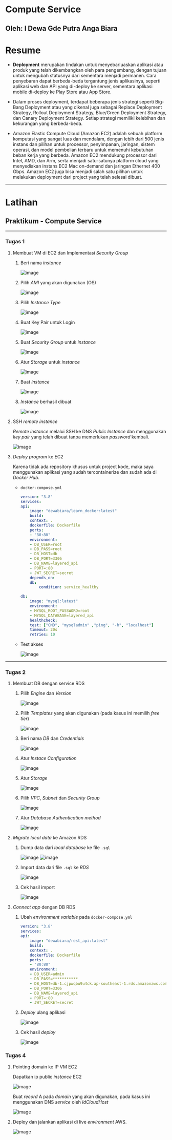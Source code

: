 # **Compute Service**
## Oleh: I Dewa Gde Putra Anga Biara

# Resume

* **Deployment** merupakan tindakan untuk menyebarluaskan aplikasi atau produk yang telah dikembangkan oleh para pengembang, dengan tujuan untuk mengubah statusnya dari sementara menjadi permanen. Cara penyebaran dapat berbeda-beda tergantung jenis aplikasinya, seperti aplikasi web dan API yang di-deploy ke server, sementara aplikasi mobile di-deploy ke Play Store atau App Store.

* Dalam proses deployment, terdapat beberapa jenis strategi seperti Big-Bang Deployment atau yang dikenal juga sebagai Replace Deployment Strategy, Rollout Deployment Strategy, Blue/Green Deployment Strategy, dan Canary Deployment Strategy. Setiap strategi memiliki kelebihan dan kekurangan yang berbeda-beda.

* Amazon Elastic Compute Cloud (Amazon EC2) adalah sebuah platform komputasi yang sangat luas dan mendalam, dengan lebih dari 500 jenis instans dan pilihan untuk processor, penyimpanan, jaringan, sistem operasi, dan model pembelian terbaru untuk memenuhi kebutuhan beban kerja yang berbeda. Amazon EC2 mendukung processor dari Intel, AMD, dan Arm, serta menjadi satu-satunya platform cloud yang menyediakan instans EC2 Mac on-demand dan jaringan Ethernet 400 Gbps. Amazon EC2 juga bisa menjadi salah satu pilihan untuk melakukan deployment dari project yang telah selesai dibuat.

 ---

# Latihan

## Praktikum - Compute Service

---

### Tugas 1

1.  Membuat VM di EC2 dan Implementasi _Security Group_

    1.  Beri nama _instance_
    
        ![image](./screenshots/1_beri%20nama.png)

    2.  Pilih _AMI_ yang akan digunakan (OS)

        ![image](./screenshots/2_pilih%20AMI.png)

    3.  Pilih _Instance Type_

        ![image](./screenshots/3_pilih%20instance%20type.png)

    4.  Buat Key Pair untuk Login

        ![image](./screenshots/4_buat%20key%20pair.png)

    5.  Buat _Security Group_ untuk _instance_

        ![image](./screenshots/5_buat%20security%20group.png)

    6.  Atur _Storage_ untuk _instance_

        ![image](./screenshots/6_atur%20storage.png)  

    7.  Buat _instance_

        ![image](./screenshots/7_buat%20instance.png)

    8.  _Instance_ berhasil dibuat

        ![image](./screenshots/8_instance%20dibuat.png)

2.  SSH _remote instance_

    _Remote instance_ melalui SSH ke DNS _Public Instance_ dan menggunakan _key pair_ yang telah dibuat tanpa memerlukan _password_ kembali. 

    ![image](./screenshots/9_ssh%20remote.png)

3.  _Deploy program_ ke EC2

    Karena tidak ada repository khusus untuk project kode, maka saya menggunakan aplikasi yang sudah tercontainerize dan sudah ada di _Docker Hub_.

    -   `docker-compose.yml`

        ```yml
        version: "3.8"
        services:
        api:
            image: "dewabiara/learn_docker:latest"
            build:
            context: .
            dockerfile: Dockerfile
            ports:
            - "80:80"
            environment:
            - DB_USER=root
            - DB_PASS=root
            - DB_HOST=db
            - DB_PORT=3306
            - DB_NAME=layered_api
            - PORT=:80
            - JWT_SECRET=secret
            depends_on:
            db:
                condition: service_healthy
        
        db:
            image: "mysql:latest"
            environment:
            - MYSQL_ROOT_PASSWORD=root
            - MYSQL_DATABASE=layered_api
            healthcheck:
            test: ["CMD", "mysqladmin" ,"ping", "-h", "localhost"]
            timeout: 20s
            retries: 10
        ```

    -   Test akses

        ![image](./screenshots/10_test%20ec2.png)


---

### Tugas 2

1.  Membuat DB dengan service RDS

    1.  Pilih _Engine_ dan _Version_

        ![image](./screenshots/11_pilih%20engine.png)
    
    2.  Pilih _Templates_ yang akan digunakan (pada kasus ini memilih _free tier_)
        
        ![image](./screenshots/12_templates.png)

    3.  Beri nama _DB_ dan _Credentials_

        ![image](./screenshots/13_buat%20credentials.png)

    4.  Atur _Instace Configuration_

        ![image](./screenshots/14_atur%20configuration.png)

    5.  Atur _Storage_

        ![image](./screenshots/15_atur%20storage.png)

    6.  Pilih _VPC_, _Subnet_ dan _Security Group_

        ![image](./screenshots/16_atur%20conectivity.png)

    7.  Atur _Database Authentication method_

        ![image](./screenshots/17_auth.png)

2.  _Migrate local data_ ke Amazon RDS

    1.  Dump data dari _local database_ ke file `.sql`

        ![image](./screenshots/18_dump%20database%201.png)
        ![image](./screenshots/19_dump%20database%202.png)

    2.  Import data dari file `.sql` ke _RDS_

        ![image](./screenshots/20_import%20sql%20ke%20rds.png)

    3.  Cek hasil import 

        ![image](./screenshots/21_cek%20import.png)

3.  _Connect app_ dengan DB RDS

    1.  Ubah _environment variable_ pada `docker-compose.yml`

        ```yml
        version: "3.8"
        services:
        api:
            image: "dewabiara/rest_api:latest"
            build:
            context: .
            dockerfile: Dockerfile
            ports:
            - "80:80"
            environment:
            - DB_USER=admin
            - DB_PASS=***********
            - DB_HOST=db-1.cjpwqbu9u4ck.ap-southeast-1.rds.amazonaws.com
            - DB_PORT=3306
            - DB_NAME=layered_api
            - PORT=:80
            - JWT_SECRET=secret
        ```

    2.  _Deploy_ ulang aplikasi

        ![image](./screenshots/22_deploy%20ulang.png)

    3.  Cek hasil _deploy_

        ![image](./screenshots/23_cek%20deploy.png)

### Tugas 4

1.  Pointing domain ke IP VM EC2

    Dapatkan ip public _instance_ EC2

    ![image](./screenshots/26_ip%20public.png)

    Buat _record_ A pada _domain_ yang akan digunakan, pada kasus ini menggunakan DNS _service_ oleh _IdCloudHost_

    ![image](./screenshots/24_point%20ip%20ke%20dns.png)

2.  Deploy dan jalankan aplikasi di live _environment_ AWS.

    ![image](./screenshots/25_test%20dns.png)